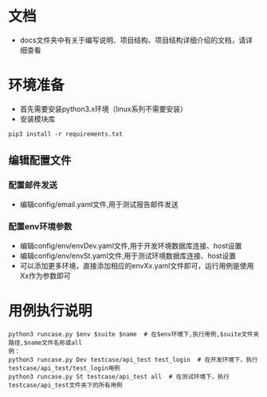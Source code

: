 # 文档
* docs文件夹中有关于编写说明、项目结构、项目结构详细介绍的文档，请详细查看

# 环境准备
* 首先需要安装python3.x环境（linux系列不需要安装）
* 安装模块库
```
pip3 install -r requirements.txt
```

## 编辑配置文件
### 配置邮件发送
* 编辑config/email.yaml文件,用于测试报告邮件发送
### 配置env环境参数
* 编辑config/env/envDev.yaml文件,用于开发环境数据库连接、host设置
* 编辑config/env/envSt.yaml文件,用于测试环境数据库连接、host设置
* 可以添加更多环境，直接添加相应的envXx.yaml文件即可，运行用例是使用Xx作为参数即可 

# 用例执行说明
```
python3 runcase.py $env $suite $name  # 在$env环境下,执行用例,$suite文件夹路径,$name文件名称或all
例：
python3 runcase.py Dev testcase/api_test test_login  # 在开发环境下，执行testcase/api_test/test_login用例
python3 runcase.py St testcase/api_test all  # 在测试环境下，执行testcase/api_test文件夹下的所有用例
```
